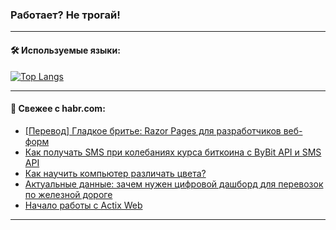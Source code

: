 ### Работает? Не трогай!

---
<!--
#### 🛠️ Technical stack:

![Java](https://img.shields.io/badge/Java-informational?logo=Oracle&style=flat&logoColor=white&color=FF4500)
![Kotlin](https://img.shields.io/badge/Kotlin-informational?logo=Kotlin&style=flat&logoColor=white&color=774D97)
![TS](https://img.shields.io/badge/TypeScript-informational?logo=typeScript&style=flat&logoColor=black&color=017acc)
![Python](https://img.shields.io/badge/Python-informational?logo=Python&style=flat&logoColor=black&color=ffdd54) <br>
![Spring](https://img.shields.io/badge/Spring-informational?logo=Spring&style=flat&logoColor=white&color=6DB33F) 
![SpringBoot](https://img.shields.io/badge/SpringBoot-informational?logo=SpringBoot&style=flat&logoColor=white&color=6DB33F)
![Nest](https://img.shields.io/badge/NestJS-informational?logo=NestJS&style=flat&logoColor=white&color=E0234E) 
![NodeJS](https://img.shields.io/badge/NodeJS-informational?logo=node.js&style=flat&logoColor=white&color=70A760)<br>
![PostgreSQL](https://img.shields.io/badge/PostgreSQL-informational?logo=PostgreSQL&style=flat&logoColor=white&color=DAA520)
![MongoDB](https://img.shields.io/badge/MongoDB-informational?logo=MongoDB&style=flat&logoColor=white&color=870000)
![Apache](https://img.shields.io/badge/Apache-informational?logo=apache&style=flat&logoColor=white&color=f74e28)

___ 
-->

#### 🛠️ Используемые языки:

[![Top Langs](https://github-readme-stats-u2qms2cxw-advtsettinggmailcoms-projects.vercel.app/api/top-langs/?username=zloylis&langs_count=10&hide_title=true&title_color=e6edf3&size_weight=0.5&count_weight=0.5&layout=compact&hide_progress=true&hide_border=true&theme=dracula)](https://github.com/zloylis)

<!---


####  :octocat:&nbsp;&nbsp; Статистика:

![GitHub stats](https://github-readme-stats-u2qms2cxw-advtsettinggmailcoms-projects.vercel.app/api?username=zloylis&show_icons=true&hide_border=true&theme=dracula&title_color=e6edf3&include_all_commits=true&count_private=true&hide_rank=false&hide_title=true&rank_icon=github)
-->
---

#### 💬 Свежее с habr.com:

<!-- BLOG-POST-LIST:START -->
- [[Перевод] Гладкое бритье: Razor Pages для разработчиков веб-форм](https://habr.com/ru/companies/otus/articles/839220/?utm_source=habrahabr&utm_medium=rss&utm_campaign=839220)
- [Как получать SMS при колебаниях курса биткоина с ByBit API и SMS API](https://habr.com/ru/companies/exolve/articles/839208/?utm_source=habrahabr&utm_medium=rss&utm_campaign=839208)
- [Как научить компьютер различать цвета?](https://habr.com/ru/companies/ppr/articles/839178/?utm_source=habrahabr&utm_medium=rss&utm_campaign=839178)
- [Актуальные данные: зачем нужен цифровой дашборд для перевозок по железной дороге](https://habr.com/ru/companies/pgk/articles/839120/?utm_source=habrahabr&utm_medium=rss&utm_campaign=839120)
- [Начало работы с Actix Web](https://habr.com/ru/articles/839158/?utm_source=habrahabr&utm_medium=rss&utm_campaign=839158)
<!-- BLOG-POST-LIST:END -->

---
